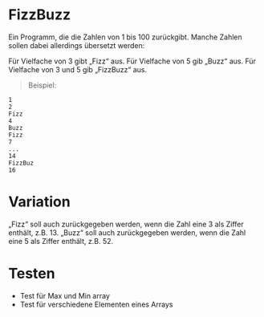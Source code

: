 # FizzBuzz

Ein Programm, die die Zahlen von 1 bis 100 zurückgibt. Manche Zahlen sollen dabei allerdings übersetzt werden:

Für Vielfache von 3 gibt „Fizz“ aus.
Für Vielfache von 5 gib „Buzz“ aus.
Für Vielfache von 3 und 5 gib „FizzBuzz“ aus.

>Beispiel:
 ```
1
2
Fizz
4
Buzz
Fizz
7
...
14
FizzBuz
16
 ```

# Variation
„Fizz“ soll auch zurückgegeben werden, wenn die Zahl eine 3 als Ziffer enthält, z.B. 13. „Buzz“ soll auch zurückgegeben werden, wenn die Zahl eine 5 als Ziffer enthält, z.B. 52.


# Testen
- Test für Max und Min array
- Test für verschiedene Elementen eines Arrays
